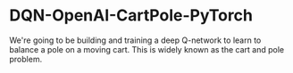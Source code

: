# DQN-OpenAI-CartPole-PyTorch
We're going to be building and training a deep Q-network to learn to balance a pole on a moving cart. This is widely known as the cart and pole problem. 
